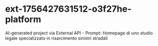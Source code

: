 # ext-1756427631512-o3f27he-platform
AI-generated project via External API - Prompt: Homepage di uno studio legale specializzato in risarcimento sinistri stradali
